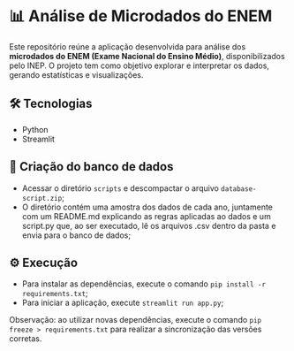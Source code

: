 # 📊 Análise de Microdados do ENEM

Este repositório reúne a aplicação desenvolvida para análise dos **microdados do ENEM (Exame Nacional do Ensino Médio)**, disponibilizados pelo INEP.
O projeto tem como objetivo explorar e interpretar os dados, gerando estatísticas e visualizações.

## 🛠️ Tecnologias

- Python
- Streamlit

## 🎲 Criação do banco de dados
- Acessar o diretório `scripts` e descompactar o arquivo `database-script.zip`;
- O diretório contém uma amostra dos dados de cada ano, juntamente com um README.md explicando as regras aplicadas ao dados e um script.py que, ao ser executado, lê os arquivos .csv dentro da pasta e envia para o banco de dados;

## ⚙️ Execução
- Para instalar as dependências, execute o comando `pip install -r requirements.txt`;
- Para iniciar a aplicação, execute `streamlit run app.py`;

Observação: ao utilizar novas dependências, execute o comando `pip freeze > requirements.txt` para realizar a sincronização das versões corretas.
